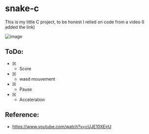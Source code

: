 # snake-c
This is my little C project, to be honest I relied on code from a video (I added the link)

![image](https://user-images.githubusercontent.com/79057640/214579268-af22eef6-dc63-4530-a8d1-953e1b9bc700.png)

## ToDo:
- [x] - Score
- [x] - wasd mouvement
- [x] - Pause
- [x] - Acceleration

## Reference:
- https://www.youtube.com/watch?v=cUJE10XEjrU
